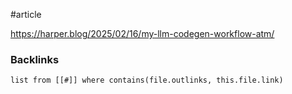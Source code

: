 #article 

https://harper.blog/2025/02/16/my-llm-codegen-workflow-atm/

### Backlinks
```dataview 
list from [[#]] where contains(file.outlinks, this.file.link)
```

